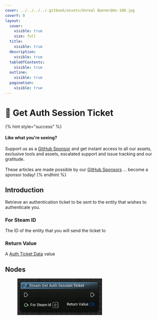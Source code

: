 ```yaml
---
cover: ../../../../.gitbook/assets/Unreal Banner@4x-100.jpg
coverY: 0
layout:
  cover:
    visible: true
    size: full
  title:
    visible: true
  description:
    visible: true
  tableOfContents:
    visible: true
  outline:
    visible: true
  pagination:
    visible: true
---
```


# 🔵 Get Auth Session Ticket

{% hint style="success" %}
#### Like what you're seeing?

Support us as a [GitHub Sponsor](../../../../become-a-sponsor/) and get instant access to all our assets, exclusive tools and assets, escalated support and issue tracking and our gratitude.\
\
These articles are made possible by our [GitHub Sponsors](../../../../become-a-sponsor/) ... become a sponsor today!
{% endhint %}

## Introduction

Retrieve an authentication ticket to be sent to the entity that wishes to authenticate you.

### For Steam ID

The ID of the entity that you will send the ticket to

### Return Value

A [Auth Ticket Data](../types/auth-ticket-data.md) value

## Nodes

<figure><img src="../../../../.gitbook/assets/image (24).png" alt=""><figcaption></figcaption></figure>
